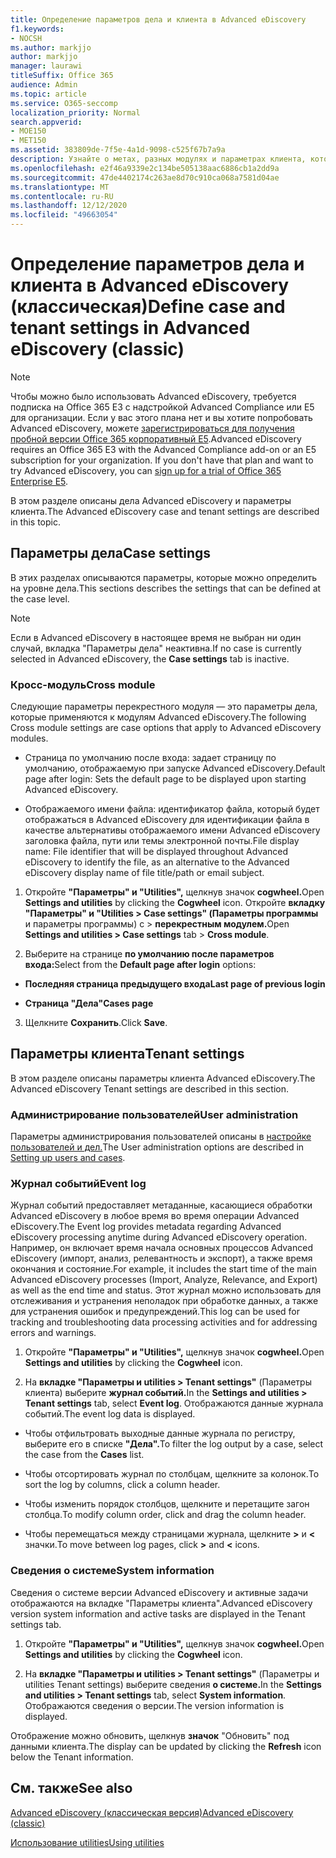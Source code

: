 ```yaml
---
title: Определение параметров дела и клиента в Advanced eDiscovery
f1.keywords:
- NOCSH
ms.author: markjjo
author: markjjo
manager: laurawi
titleSuffix: Office 365
audience: Admin
ms.topic: article
ms.service: O365-seccomp
localization_priority: Normal
search.appverid:
- MOE150
- MET150
ms.assetid: 383809de-7f5e-4a1d-9098-c525f67b7a9a
description: Узнайте о метах, разных модулях и параметрах клиента, которые можно определить на уровне дела в Advanced eDiscovery.
ms.openlocfilehash: e2f46a9339e2c134be505138aac6886cb1a2dd9a
ms.sourcegitcommit: 47de4402174c263ae8d70c910ca068a7581d04ae
ms.translationtype: MT
ms.contentlocale: ru-RU
ms.lasthandoff: 12/12/2020
ms.locfileid: "49663054"
---
```

# <a name="define-case-and-tenant-settings-in-advanced-ediscovery-classic"></a><span data-ttu-id="d6471-103">Определение параметров дела и клиента в Advanced eDiscovery (классическая)</span><span class="sxs-lookup"><span data-stu-id="d6471-103">Define case and tenant settings in Advanced eDiscovery (classic)</span></span>

> [!NOTE]
> <span data-ttu-id="d6471-p101">Чтобы можно было использовать Advanced eDiscovery, требуется подписка на Office 365 E3 с надстройкой Advanced Compliance или E5 для организации. Если у вас этого плана нет и вы хотите попробовать Advanced eDiscovery, можете [зарегистрироваться для получения пробной версии Office 365 корпоративный E5](https://go.microsoft.com/fwlink/p/?LinkID=698279).</span><span class="sxs-lookup"><span data-stu-id="d6471-p101">Advanced eDiscovery requires an Office 365 E3 with the Advanced Compliance add-on or an E5 subscription for your organization. If you don't have that plan and want to try Advanced eDiscovery, you can [sign up for a trial of Office 365 Enterprise E5](https://go.microsoft.com/fwlink/p/?LinkID=698279).</span></span> 
  
<span data-ttu-id="d6471-106">В этом разделе описаны дела Advanced eDiscovery и параметры клиента.</span><span class="sxs-lookup"><span data-stu-id="d6471-106">The Advanced eDiscovery case and tenant settings are described in this topic.</span></span>
  
## <a name="case-settings"></a><span data-ttu-id="d6471-107">Параметры дела</span><span class="sxs-lookup"><span data-stu-id="d6471-107">Case settings</span></span>

<span data-ttu-id="d6471-108">В этих разделах описываются параметры, которые можно определить на уровне дела.</span><span class="sxs-lookup"><span data-stu-id="d6471-108">This sections describes the settings that can be defined at the case level.</span></span>
  
> [!NOTE]
> <span data-ttu-id="d6471-109">Если в Advanced eDiscovery в настоящее  время не выбран ни один случай, вкладка "Параметры дела" неактивна.</span><span class="sxs-lookup"><span data-stu-id="d6471-109">If no case is currently selected in Advanced eDiscovery, the **Case settings** tab is inactive.</span></span> 
  
### <a name="cross-module"></a><span data-ttu-id="d6471-110">Кросс-модуль</span><span class="sxs-lookup"><span data-stu-id="d6471-110">Cross module</span></span>

<span data-ttu-id="d6471-111">Следующие параметры перекрестного модуля — это параметры дела, которые применяются к модулям Advanced eDiscovery.</span><span class="sxs-lookup"><span data-stu-id="d6471-111">The following Cross module settings are case options that apply to Advanced eDiscovery modules.</span></span>
  
- <span data-ttu-id="d6471-112">Страница по умолчанию после входа: задает страницу по умолчанию, отображаемую при запуске Advanced eDiscovery.</span><span class="sxs-lookup"><span data-stu-id="d6471-112">Default page after login: Sets the default page to be displayed upon starting Advanced eDiscovery.</span></span>
    
- <span data-ttu-id="d6471-113">Отображаемого имени файла: идентификатор файла, который будет отображаться в Advanced eDiscovery для идентификации файла в качестве альтернативы отображаемого имени Advanced eDiscovery заголовка файла, пути или темы электронной почты.</span><span class="sxs-lookup"><span data-stu-id="d6471-113">File display name: File identifier that will be displayed throughout Advanced eDiscovery to identify the file, as an alternative to the Advanced eDiscovery display name of file title/path or email subject.</span></span>
    
1. <span data-ttu-id="d6471-114">Откройте **"Параметры" и "Utilities",** щелкнув значок **cogwheel.**</span><span class="sxs-lookup"><span data-stu-id="d6471-114">Open **Settings and utilities** by clicking the **Cogwheel** icon.</span></span> <span data-ttu-id="d6471-115">Откройте **вкладку "Параметры" и "Utilities \> Case settings" (Параметры программы** и параметры программы) с \> **перекрестным модулем.**</span><span class="sxs-lookup"><span data-stu-id="d6471-115">Open **Settings and utilities \> Case settings** tab \> **Cross module**.</span></span> 
    
2. <span data-ttu-id="d6471-116">Выберите на странице **по умолчанию после параметров входа:**</span><span class="sxs-lookup"><span data-stu-id="d6471-116">Select from the **Default page after login** options:</span></span> 
    
  - <span data-ttu-id="d6471-117">**Последняя страница предыдущего входа**</span><span class="sxs-lookup"><span data-stu-id="d6471-117">**Last page of previous login**</span></span>
    
  - <span data-ttu-id="d6471-118">**Страница "Дела"**</span><span class="sxs-lookup"><span data-stu-id="d6471-118">**Cases page**</span></span>
    
3. <span data-ttu-id="d6471-119">Щелкните **Сохранить**.</span><span class="sxs-lookup"><span data-stu-id="d6471-119">Click **Save**.</span></span>
    
## <a name="tenant-settings"></a><span data-ttu-id="d6471-120">Параметры клиента</span><span class="sxs-lookup"><span data-stu-id="d6471-120">Tenant settings</span></span>

<span data-ttu-id="d6471-121">В этом разделе описаны параметры клиента Advanced eDiscovery.</span><span class="sxs-lookup"><span data-stu-id="d6471-121">The Advanced eDiscovery Tenant settings are described in this section.</span></span>
  
### <a name="user-administration"></a><span data-ttu-id="d6471-122">Администрирование пользователей</span><span class="sxs-lookup"><span data-stu-id="d6471-122">User administration</span></span>

<span data-ttu-id="d6471-123">Параметры администрирования пользователей описаны в [настройке пользователей и дел.](set-up-users-and-cases-in-advanced-ediscovery.md)</span><span class="sxs-lookup"><span data-stu-id="d6471-123">The User administration options are described in [Setting up users and cases](set-up-users-and-cases-in-advanced-ediscovery.md).</span></span>
  
### <a name="event-log"></a><span data-ttu-id="d6471-124">Журнал событий</span><span class="sxs-lookup"><span data-stu-id="d6471-124">Event log</span></span>

<span data-ttu-id="d6471-125">Журнал событий предоставляет метаданные, касающиеся обработки Advanced eDiscovery в любое время во время операции Advanced eDiscovery.</span><span class="sxs-lookup"><span data-stu-id="d6471-125">The Event log provides metadata regarding Advanced eDiscovery processing anytime during Advanced eDiscovery operation.</span></span> <span data-ttu-id="d6471-126">Например, он включает время начала основных процессов Advanced eDiscovery (импорт, анализ, релевантность и экспорт), а также время окончания и состояние.</span><span class="sxs-lookup"><span data-stu-id="d6471-126">For example, it includes the start time of the main Advanced eDiscovery processes (Import, Analyze, Relevance, and Export) as well as the end time and status.</span></span> <span data-ttu-id="d6471-127">Этот журнал можно использовать для отслеживания и устранения неполадок при обработке данных, а также для устранения ошибок и предупреждений.</span><span class="sxs-lookup"><span data-stu-id="d6471-127">This log can be used for tracking and troubleshooting data processing activities and for addressing errors and warnings.</span></span>
  
1. <span data-ttu-id="d6471-128">Откройте **"Параметры" и "Utilities",** щелкнув значок **cogwheel.**</span><span class="sxs-lookup"><span data-stu-id="d6471-128">Open **Settings and utilities** by clicking the **Cogwheel** icon.</span></span> 
    
2. <span data-ttu-id="d6471-129">На **вкладке "Параметры и utilities \> Tenant settings"** (Параметры клиента) выберите **журнал событий.**</span><span class="sxs-lookup"><span data-stu-id="d6471-129">In the **Settings and utilities \> Tenant settings** tab, select **Event log**.</span></span> <span data-ttu-id="d6471-130">Отображаются данные журнала событий.</span><span class="sxs-lookup"><span data-stu-id="d6471-130">The event log data is displayed.</span></span>
    
  - <span data-ttu-id="d6471-131">Чтобы отфильтровать выходные данные журнала по регистру, выберите его в списке **"Дела".**</span><span class="sxs-lookup"><span data-stu-id="d6471-131">To filter the log output by a case, select the case from the **Cases** list.</span></span> 
    
  - <span data-ttu-id="d6471-132">Чтобы отсортировать журнал по столбцам, щелкните за колонок.</span><span class="sxs-lookup"><span data-stu-id="d6471-132">To sort the log by columns, click a column header.</span></span> 
    
  - <span data-ttu-id="d6471-133">Чтобы изменить порядок столбцов, щелкните и перетащите загон столбца.</span><span class="sxs-lookup"><span data-stu-id="d6471-133">To modify column order, click and drag the column header.</span></span>
    
  - <span data-ttu-id="d6471-134">Чтобы перемещаться между страницами журнала, щелкните **\>** и **\<** значки.</span><span class="sxs-lookup"><span data-stu-id="d6471-134">To move between log pages, click **\>** and **\<** icons.</span></span> 
    
### <a name="system-information"></a><span data-ttu-id="d6471-135">Сведения о системе</span><span class="sxs-lookup"><span data-stu-id="d6471-135">System information</span></span>

<span data-ttu-id="d6471-136">Сведения о системе версии Advanced eDiscovery и активные задачи отображаются на вкладке "Параметры клиента".</span><span class="sxs-lookup"><span data-stu-id="d6471-136">Advanced eDiscovery version system information and active tasks are displayed in the Tenant settings tab.</span></span>
  
1. <span data-ttu-id="d6471-137">Откройте **"Параметры" и "Utilities",** щелкнув значок **cogwheel.**</span><span class="sxs-lookup"><span data-stu-id="d6471-137">Open **Settings and utilities** by clicking the **Cogwheel** icon.</span></span> 
    
2. <span data-ttu-id="d6471-138">На **вкладке "Параметры и utilities \> Tenant settings"** (Параметры и utilities Tenant settings) выберите сведения **о системе.**</span><span class="sxs-lookup"><span data-stu-id="d6471-138">In the **Settings and utilities \> Tenant settings** tab, select **System information**.</span></span> <span data-ttu-id="d6471-139">Отображаются сведения о версии.</span><span class="sxs-lookup"><span data-stu-id="d6471-139">The version information is displayed.</span></span>
    
<span data-ttu-id="d6471-140">Отображение можно обновить, щелкнув **значок** "Обновить" под данными клиента.</span><span class="sxs-lookup"><span data-stu-id="d6471-140">The display can be updated by clicking the **Refresh** icon below the Tenant information.</span></span> 
  
## <a name="see-also"></a><span data-ttu-id="d6471-141">См. также</span><span class="sxs-lookup"><span data-stu-id="d6471-141">See also</span></span>

[<span data-ttu-id="d6471-142">Advanced eDiscovery (классическая версия)</span><span class="sxs-lookup"><span data-stu-id="d6471-142">Advanced eDiscovery (classic)</span></span>](office-365-advanced-ediscovery.md)
  
[<span data-ttu-id="d6471-143">Использование utilities</span><span class="sxs-lookup"><span data-stu-id="d6471-143">Using utilities</span></span>](use-advanced-ediscovery-utilities.md)

